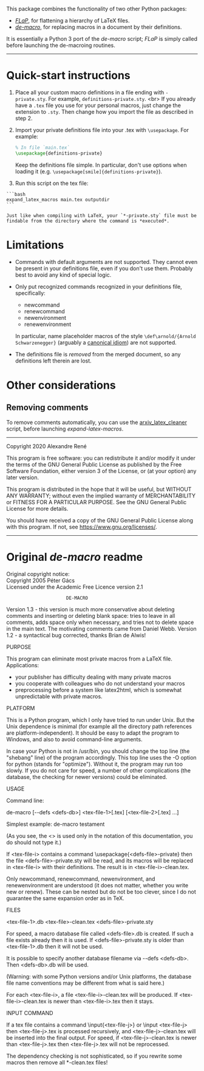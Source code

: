 This package combines the functionality of two other Python packages:

  - [*FLaP*](https://pythonhosted.org/FLaP/), for flattening a hierarchy of LaTeX files.
  - [*de-macro*](https://www.ctan.org/pkg/de-macro), for replacing macros in a document by their definitions.

It is essentially a Python 3 port of the *de-macro* script; *FLaP* is simply called before launching the de-macroing routines.

----

# Quick-start instructions

  1. Place all your custom macro definitions in a file ending with
     `-private.sty`. For example, `definitions-private.sty`. &lt;br&gt;
     If you already have a `.tex` file you use for your personal macros,
     just change the extension to `.sty`. Then change how you import the file
     as described in step 2.
  2. Import your private definitions file into your .tex  with `\usepackage`.
     For example:

     ```latex
     % In file `main.tex`
     \usepackage{definitions-private}
     ```
     Keep the definitions file simple. In particular, don't use options
     when loading it (e.g. `\usepackage[smile]{definitions-private}`).
  3. Run this script on the tex file:

    ```bash
    expand_latex_macros main.tex outputdir
    ```

    Just like when compiling with LaTeX, your `*-private.sty` file must be
    findable from the directory where the command is *executed*.

# Limitations

  - Commands with default arguments are not supported.
    They cannot even be present in your definitions file, even if you don't use
    them. Probably best to avoid any kind of special logic.
  - Only put recognized commands recognized in your definitions file,
    specifically:

      - newcommand
      - renewcommand
      - newenvironment
      - renewenvironment

    In particular, name placeholder macros of the style
    `\def\arnold/{Arnold Schwarzenegger}` (arguably a
    [canonical idiom](https://tex.stackexchange.com/a/290504)) are not supported.
  - The definitions file is *removed* from the merged document, so any
    definitions left therein are lost.

# Other considerations

## Removing comments

To remove comments automatically, you can use the [arxiv_latex_cleaner](https://github.com/google-research/arxiv-latex-cleaner/)
script, before launching *expand-latex-macros*.

---

   Copyright 2020 Alexandre René

   This program is free software: you can redistribute it and/or modify
   it under the terms of the GNU General Public License as published by
   the Free Software Foundation, either version 3 of the License, or
   (at your option) any later version.

   This program is distributed in the hope that it will be useful,
   but WITHOUT ANY WARRANTY; without even the implied warranty of
   MERCHANTABILITY or FITNESS FOR A PARTICULAR PURPOSE.  See the
   GNU General Public License for more details.

   You should have received a copy of the GNU General Public License
   along with this program.  If not, see <https://www.gnu.org/licenses/>.

---
# Original *de-macro* readme


Original copyright notice:<br>
  Copyright 2005 Péter Gács<br>
  Licensed under the Academic Free Licence version 2.1

                          DE-MACRO

Version 1.3 - this version is much more conservative about deleting
              comments and inserting or deleting blank space: tries to
              leave in all comments, adds space only when necessary, and
              tries not to delete space in the main text.
              The motivating comments came from Daniel Webb.
Version 1.2 - a syntactical bug corrected, thanks Brian de Alwis!


PURPOSE

This program can eliminate most private macros from a LaTeX file.
Applications:
  - your publisher has difficulty dealing with many private macros
  - you cooperate with colleagues who do not understand your macros
  - preprocessing before a system like latex2html, which is somewhat
    unpredictable with private macros.

PLATFORM

This is a Python program, which I only have tried to run under Unix.  But
the Unix dependence is minimal (for example all the directory path
references are platform-independent).  It should be easy to adapt the
program to Windows, and also to avoid command-line arguments.

In case your Python is not in /usr/bin, you should change the
top line (the "shebang" line) of the program accordingly.
This top line uses the -O option for python (stands for "optimize").
Without it, the program may run too slowly.  If you do not care for speed,
a number of other complications (the database, the checking for newer
versions) could be eliminated.

USAGE

Command line:

de-macro [--defs &lt;defs-db&gt;] &lt;tex-file-1&gt;[.tex] [&lt;tex-file-2&gt;[.tex] ...]

Simplest example:    de-macro testament

(As you see, the &lt;&gt; is used only in the notation of this documentation,
you do should not type it.)

If &lt;tex-file-i&gt; contains a command \usepackage{&lt;defs-file&gt;-private}
then the file &lt;defs-file&gt;-private.sty will be read, and its macros will be
replaced  in &lt;tex-file-i&gt; with their definitions.
The result is in &lt;tex-file-i&gt;-clean.tex.

Only newcommand, renewcommand, newenvironment, and renewenvironment are
understood (it does not matter, whether you write new or renew).
These can be nested but do not be too clever, since I do not
guarantee the same expansion order as in TeX.

FILES

&lt;tex-file-1&gt;.db
&lt;tex-file&gt;-clean.tex
&lt;defs-file&gt;-private.sty

For speed, a macro database file called &lt;defs-file&gt;.db is created.
If such a file exists already then it is used.
If &lt;defs-file&gt;-private.sty is older than &lt;tex-file-1&gt;.db then it will not
be used.

It is possible to specify another database filename via --defs &lt;defs-db&gt;.
Then &lt;defs-db&gt;.db will be used.

(Warning: with some Python versions and/or Unix platforms, the database
file name conventions may be different from what is said here.)

For each &lt;tex-file-i&gt;, a file &lt;tex-file-i&gt;-clean.tex will be produced.
If &lt;tex-file-i&gt;-clean.tex is newer than &lt;tex-file-i&gt;.tex then it stays.

INPUT COMMAND

If a tex file contains a command \input{&lt;tex-file-j&gt;} or \input &lt;tex-file-j&gt;
then &lt;tex-file-j&gt;.tex is processed recursively, and &lt;tex-file-j&gt;-clean.tex
will be inserted into the final output.
For speed, if &lt;tex-file-j&gt;-clean.tex is newer than &lt;tex-file-j&gt;.tex
then &lt;tex-file-j&gt;.tex will not be reprocessed.

The dependency checking is not sophisticated, so if you rewrite some macros
then remove all *-clean.tex files!
